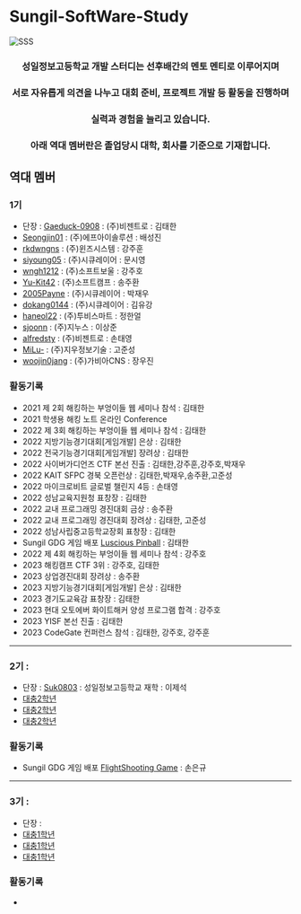 # Sungil-SoftWare-Study
![SSS](https://user-images.githubusercontent.com/82009667/186346518-da8b77d5-ff79-4f84-8240-f2c17936d9f0.png)

<div align="center">
  <h3> 성일정보고등학교 개발 스터디는 선후배간의 멘토 멘티로 이루어지며</h3>
  <h3> 서로 자유롭게 의견을 나누고 대회 준비, 프로젝트 개발 등 활동을 진행하며</h3>
  <h3> 실력과 경험을 늘리고 있습니다.</h3>
  <h3> 아래 역대 멤버란은 졸업당시 대학, 회사를 기준으로 기재합니다. </h3>
</div>

## 역대 멤버
### 1기 
- 단장 : [Gaeduck-0908](https://github.com/Gaeduck-0908) : (주)비젠트로 : 김태한
- [Seongjin01](https://github.com/Seongjin01) : (주)에프아이솔루션 : 배성진
- [rkdwngns](https://github.com/rkdwngns) : (주)윈즈시스템 : 강주훈
- [siyoung05](https://github.com/siyoung05) : (주)시큐레이어 : 문시영
- [wngh1212](https://github.com/wngh1212) : (주)소프트보울 : 강주호
- [Yu-Kit42](https://github.com/Yu-Kit42) : (주)소프트캠프 : 송주환
- [2005Payne](https://github.com/2005Payne) : (주)시큐레이어 : 박재우
- [dokang0144](https://github.com/dokang0144) : (주)시큐레이어 : 김유강
- [haneol22](https://github.com/haneol22) : (주)투비스마트 : 정한얼
- [sjoonn](https://github.com/sjoonn) : (주)지누스 : 이상준
- [alfredsty](https://github.com/alfredsty) : (주)비젠트로 : 손태영
- [MiLu-](https://github.com/kojoonseong) : (주)지우정보기술 : 고준성
- [woojin0jang](https://github.com/woojin0jang) : (주)가비아CNS : 장우진

### 활동기록
- 2021 제 2회 해킹하는 부엉이들 웹 세미나 참석 : 김태한
- 2021 학생용 해킹 노트 온라인 Conference
- 2022 제 3회 해킹하는 부엉이들 웹 세미나 참석 : 김태한
- 2022 지방기능경기대회[게임개발] 은상 : 김태한
- 2022 전국기능경기대회[게임개발] 장려상 : 김태한
- 2022 사이버가디언즈 CTF 본선 진출 : 김태한,강주훈,강주호,박재우
- 2022 KAIT SFPC 경북 오픈런상 : 김태한,박재우,송주환,고준성
- 2022 마이크로비트 글로벌 챌린지 4등 : 손태영
- 2022 성남교육지원청 표창장 : 김태한
- 2022 교내 프로그래밍 경진대회 금상 : 송주환
- 2022 교내 프로그래밍 경진대회 장려상 : 김태한, 고준성
- 2022 성남사립중고등학교장회 표창장 : 김태한
- Sungil GDG 게임 배포 [Luscious Pinball](https://sungili-gdg.co.kr/games) : 김태한
- 2022 제 4회 해킹하는 부엉이들 웹 세미나 참석 : 강주호
- 2023 해킹캠프 CTF 3위 : 강주호, 김태한
- 2023 상업경진대회 장려상 : 송주환
- 2023 지방기능경기대회[게임개발] 은상 : 김태한
- 2023 경기도교육감 표창장 : 김태한
- 2023 현대 오토에버 화이트해커 양성 프로그램 합격 : 강주호
- 2023 YISF 본선 진출 : 김태한
- 2023 CodeGate 컨퍼런스 참석 : 김태한, 강주호, 강주훈
---

### 2기 : 
- 단장 : [Suk0803](https://github.com/Suk0803) : 성일정보고등학교 재학 : 이제석
- [대충2학년](https://gitub.com/깃허브아이디)
- [대충2학년](https://gitub.com/깃허브아이디)
- [대충2학년](https://gitub.com/깃허브아이디)

### 활동기록
- Sungil GDG 게임 배포 [FlightShooting Game](https://sungili-gdg.co.kr/games) : 손은규

---

### 3기 : 
- 단장 : 
- [대충1학년](https://gitub.com/깃허브아이디)
- [대충1학년](https://gitub.com/깃허브아이디)
- [대충1학년](https://gitub.com/깃허브아이디)

### 활동기록
- 

